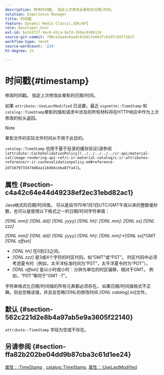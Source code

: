 ```yaml
---
description: 修改时间戳。 指定上次修改此晕影的日期/时间。
solution: Experience Manager
title: 时间戳
feature: Dynamic Media Classic,SDK/API
role: Developer,User
exl-id: 6a163727-9ac6-43ca-9afd-169ac6306124
source-git-commit: 790ce3aa4e9aadc019d17e663fc93d7c69772b23
workflow-type: tm+mt
source-wordcount: '224'
ht-degree: 1%

---
```


# 时间戳{#timestamp}

修改时间戳。 指定上次修改此晕影的日期/时间。

如果 `attribute::UseLastModified` 已设置，最近 `vignette::TimeStamp` 和 `catalog::TimeStamp`晕影的值和请求中涉及的所有材料将在HTTP响应中作为上次修改的标头返回。

>[!NOTE]
>
>晕影文件的实际文件时间从不用于此目的。

`catalog::TimeStamp` 也用于基于目录的缓存验证(请参阅 ` [attribute::CacheValidationPolicy](../../../../../ir-api/material-cat/image-rendering-api-ref/c-ir-material-catalog/c-ir-attributes-reference/r-ir-cachevalidationpolicy.md#reference-2d71679733474d8aa116db6ceba87fa4)`)。

## 属性 {#section-c4a42c64e44d49238ef2ec31ebd82ac1}

Java格式的日期/时间值。 可以是自1970年1月1日UTC/GMT午夜以来的整数毫秒数，也可以是使用以下格式之一的日期/时间字符串值：

*[!DNL mm]*/ *[!DNL dd]*/ *[!DNL yyyy]* *[!DNL hh]*: *[!DNL mm]*: *[!DNL ss]* *[!DNL zzz]*

*[!DNL mm]*/ *[!DNL dd]*/ *[!DNL yyyy]* *[!DNL hh]*: *[!DNL mm]*:*[!DNL ss]*GMT *[!DNL offset]*

* *[!DNL hh]* 在0到23之间。
* *[!DNL zzz]* 是3或4个字符的时区代码，如“GMT”或“PST”。 时区代码中必须考虑夏令时（例如，太平洋标准时间为“PST”，太平洋夏令时为“PDT”）。
* *[!DNL offset]* 是以小时或小时：分钟为单位的时区偏移，相对于GMT。 例如，“PDT”等同于“GMT -7”。

字符串格式化日期/时间值的所有元素都必须存在。 如果日期/时间值格式不正确，则会忽略该值，并且会忽略[!DNL的修改时间 *[!DNL catalog]*.ini]文件。

## 默认 {#section-562c221d2e8b4a97ab5e9a3605f22140}

`attribute::TimeStamp` 字段为空或不存在。

## 另请参阅 {#section-ffa82b202be04dd9b87cba3c61d1ee24}

[属性：:TimeStamp](../../../../../ir-api/material-cat/image-rendering-api-ref/c-ir-material-catalog/c-ir-attributes-reference/r-ir-timestamp.md#reference-8373ad4ee03d4e4b9a8fc96cf42b3181) , [catalog::TimeStamp](../../../../../ir-api/material-cat/image-rendering-api-ref/c-ir-material-catalog/c-ir-material-data-reference/r-ir-timestamp-dataref.md#reference-6daf7973dc4f4b4e9e8165756db7c319), [属性：:UseLastModified](../../../../../ir-api/material-cat/image-rendering-api-ref/c-ir-material-catalog/c-ir-attributes-reference/r-ir-uselastmodified.md#reference-d2ab628c9e004fedbd38324866dbca1d)
